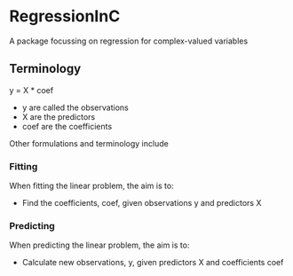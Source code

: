 # RegressionInC

A package focussing on regression for complex-valued variables

## Terminology

y = X * coef

- y are called the observations
- X are the predictors
- coef are the coefficients

Other formulations and terminology include

### Fitting

When fitting the linear problem, the aim is to:

- Find the coefficients, coef, given observations y and predictors X

### Predicting

When predicting the linear problem, the aim is to:

- Calculate new observations, y, given predictors X and coefficients coef